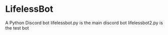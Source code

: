 # LifelessBot
A Python Discord bot
lifelessbot.py is the main discord bot
lifelessbot2.py is the test bot
